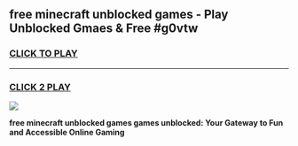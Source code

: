 
## free minecraft unblocked games - Play Unblocked Gmaes & Free #g0vtw
<h3>
<a href="https://premium.freeplayer.one?title=free_minecraft_unblocked_games&ref=03M">CLICK TO PLAY</a></h3>
<hr>

<h3>
<a href="https://premium.freeplayer.one?title=free_minecraft_unblocked_games&ref=03M">CLICK 2 PLAY</a>
  
</h3>

<a href="https://premium.freeplayer.one?title=free_minecraft_unblocked_games&ref=03M"><img src="https://clearcache.store/games.png"></a>


**free minecraft unblocked games games unblocked: Your Gateway to Fun and Accessible Online Gaming**
